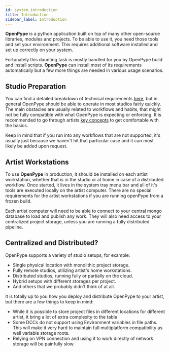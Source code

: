 ```yaml
---
id: system_introduction
title: Introduction
sidebar_label: Introduction
---
```



**OpenPype** is a python application built on top of many other open-source libraries, modules and projects.
To be able to use it, you need those tools and set your environment. This
requires additional software installed and set up correctly on your system.

Fortunately this daunting task is mostly handled for you by OpenPype build and install scripts. **OpenPype** can
install most of its requirements automatically but a few more things are needed in
various usage scenarios.

## Studio Preparation

You can find a detailed breakdown of technical requirements [here](dev_requirements), but in general OpenPype should be able
to operate in most studios fairly quickly. The main obstacles are usually related to workflows and habits, that
might not be fully compatible with what OpenPype is expecting or enforcing. It is recommended to go through artists [key concepts](artist_concepts) to get comfortable with the basics.

Keep in mind that if you run into any workflows that are not supported, it's usually just because we haven't hit 
that particular case and it can most likely be added upon request. 


## Artist Workstations

To use **OpenPype** in production, it should be installed on each artist workstation, whether that is in the studio or at home in 
case of a distributed workflow. Once started, it lives in the system tray menu bar and all of it's tools are executed locally on 
the artist computer. There are no special requirements for the artist workstations if you are running openPype from a frozen build.

Each artist computer will need to be able to connect to your central mongo database to load and publish any work. They will also need
access to your centralized project storage, unless you are running a fully distributed pipeline.

## Centralized and Distributed?

OpenPype supports a variety of studio setups, for example:

- Single physical location with monolithic project storage.
- Fully remote studios, utilizing artist's home workstations.
- Distributed studios, running fully or partially on the cloud.
- Hybrid setups with different storages per project.
- And others that we probably didn't think of at all.

It is totally up to you how you deploy and distribute OpenPype to your artist, but there are a few things to keep in mind:
- While it is possible to store project files in different locations for different artist, it bring a lot of extra complexity
to the table
- Some DCCs do not support using Environment variables in file paths. This will make it very hard to maintain full multiplatform
compatibility as well variable storage roots.
- Relying on VPN connection and using it to work directly of network storage will be painfully slow.
